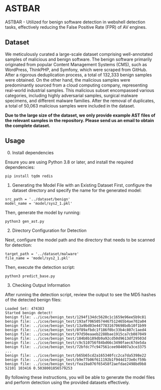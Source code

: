 # ASTBAR
ASTBAR - Utilized for benign software detection in webshell detection tasks, effectively reducing the False Positive Rate (FPR) of AV engines.


## Dataset

We meticulously curated a large-scale dataset comprising well-annotated samples of malicious and benign software. The benign software primarily originated from popular Content Management Systems (CMS), such as WordPress, ThinkPHP, and Symfony, which were scraped from GitHub. After a rigorous deduplication process, a total of 132,333 benign samples were obtained. On the other hand, the malicious samples were predominantly sourced from a cloud computing company, representing real-world industrial samples. This malicious subset encompassed various categories, including highly adversarial samples, surgical malware specimens, and different malware families. After the removal of duplicates, a total of 50,063 malicious samples were included in the dataset. 


**Due to the large size of the dataset, we only provide example AST files of the relevant samples in the repository. Please send us an email to obtain the complete dataset.**





## Usage

0. Install dependencies
   
Ensure you are using Python 3.8 or later, and install the required dependencies:


```
pip install tqdm redis
```




1. Generating the Model File with an Existing Dataset
First, configure the dataset directory and specify the name for the generated model:


```
src_path = '../dataset/benign'
model_name = 'model/sys2_1.pkl'
```

Then, generate the model by running:


```
python3 gen_ast.py
```

2. Directory Configuration for Detection

Next, configure the model path and the directory that needs to be scanned for detection:


```
target_path = '../dataset/malware'
file_name = 'model/sys2_1.pkl'
```

Then, execute the detection script:


```
python3 predict_base.py
```

3. Checking Output Information

After running the detection script, review the output to see the MD5 hashes of the detected benign files:


```
Loaded Set: 474383
Started benign detect!
benign file: ../icse/benign_test/1294f134dc5620c1c1659e96ee5b9c81
benign file: ../icse/benign_test/193af70650574467512465b4ae702a04
benign file: ../icse/benign_test/13a9bd03e4477831670698bdb10f1b99
benign file: ../icse/benign_test/8f89afbdc1f186f0bc33b4c807c1aed4
benign file: ../icse/benign_test/97d50eaaeb2288bae1915ca7cb087049
benign file: ../icse/benign_test/184b8b189db9a92cd50d9613df29503d
benign file: ../icse/benign_test/c9c510756f84bd66c3490faec67de5da
benign file: ../icse/benign_test/72bfdc7fc947561cee984007a3ce3375
...
benign file: ../icse/benign_test/b65b65cd2a165340fcc2ca7da5398e22
benign file: ../icse/benign_test/b9e77b06f611192b1f944d173e0cf59b
benign file: ../icse/benign_test/fea19a076f65458f2aefdae2498bd9b8
52101 103416 0.5038001856579253
```


By following these instructions, you will be able to generate the model files and perform detection using the provided datasets effectively.


